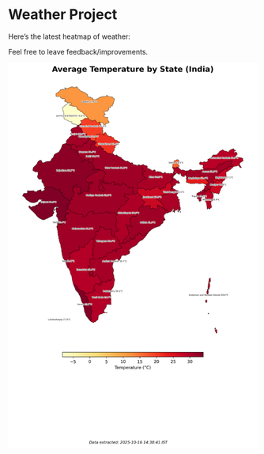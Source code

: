 # Weather Project

Here’s the latest heatmap of weather:

Feel free to leave feedback/improvements.

![India Heatmap](docs/assets/india_heatmap.png?v=F0B43B)
